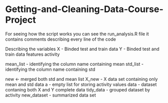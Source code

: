 # Getting-and-Cleaning-Data-Course-Project

For seeing how the script works you can see the run_analysis.R file it contains comments describing every line of the code

Describing the variables
X - Binded test and train data
Y - Binded test and train data
features
activity

mean_list - identifying the column name containing mean
std_list - identifying the column name containing std

new <- merged both std and mean list
X_new - X data set containing only mean and std data
a - empty list for storing activity values
data - dataset contaning both X and Y complete data
tidy_data - grouped dataset by activity
new_dataset - summarized data set
